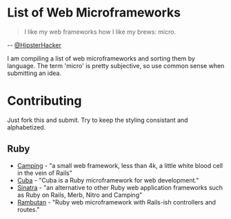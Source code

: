 # List of Web Microframeworks

> I like my web frameworks how I like my brews:  micro.

 -- [@HipsterHacker](https://twitter.com/hipsterhacker/status/428941038040797184)

I am compiling a list of web microframeworks and sorting them by language. The term 'micro' is pretty subjective, so use common sense when submitting an idea.

# Contributing

Just fork this and submit. Try to keep the styling consistant and alphabetized.

## Ruby
 * [Camping](http://camping.io/) - "a small web framework, less than 4k, a little white blood cell in the vein of Rails"
 * [Cuba](http://cuba.is/) - "Cuba is a Ruby microframework for web development."
 * [Sinatra](http://www.sinatrarb.com/) - "an alternative to other Ruby web application frameworks such as Ruby on Rails, Merb, Nitro and Camping"
 * [Rambutan](https://github.com/guilleiguaran/rambutan) - "Ruby web microframework with Rails-ish controllers and routes."
